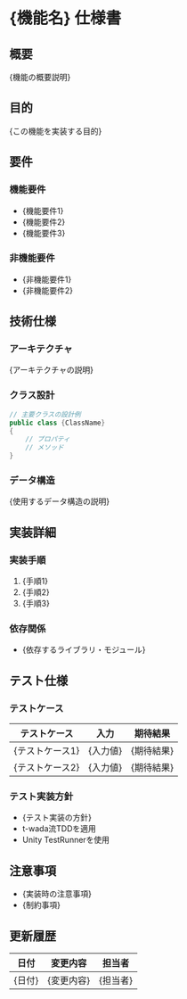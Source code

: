 # {機能名} 仕様書

## 概要
{機能の概要説明}

## 目的
{この機能を実装する目的}

## 要件

### 機能要件
- {機能要件1}
- {機能要件2}
- {機能要件3}

### 非機能要件
- {非機能要件1}
- {非機能要件2}

## 技術仕様

### アーキテクチャ
{アーキテクチャの説明}

### クラス設計
```csharp
// 主要クラスの設計例
public class {ClassName}
{
    // プロパティ
    // メソッド
}
```

### データ構造
{使用するデータ構造の説明}

## 実装詳細

### 実装手順
1. {手順1}
2. {手順2}
3. {手順3}

### 依存関係
- {依存するライブラリ・モジュール}

## テスト仕様

### テストケース
| テストケース | 入力 | 期待結果 |
|-------------|------|----------|
| {テストケース1} | {入力値} | {期待結果} |
| {テストケース2} | {入力値} | {期待結果} |

### テスト実装方針
- {テスト実装の方針}
- t-wada流TDDを適用
- Unity TestRunnerを使用

## 注意事項
- {実装時の注意事項}
- {制約事項}

## 更新履歴
| 日付 | 変更内容 | 担当者 |
|------|----------|--------|
| {日付} | {変更内容} | {担当者} |